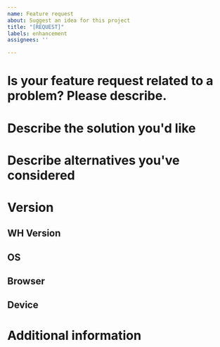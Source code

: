 ```yaml
---
name: Feature request
about: Suggest an idea for this project
title: "[REQUEST]"
labels: enhancement
assignees: ''

---
```


# Is your feature request related to a problem? Please describe.

# Describe the solution you'd like

# Describe alternatives you've considered

# Version

## WH Version

## OS

## Browser

## Device

# Additional information
